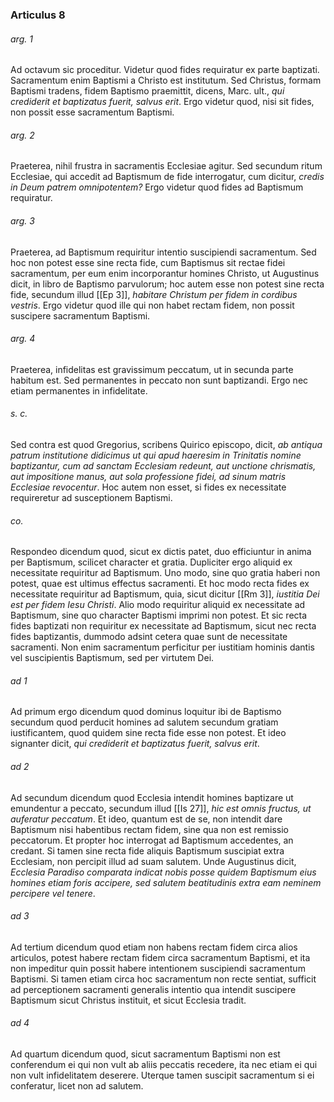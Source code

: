 ### Articulus 8

###### arg. 1
Ad octavum sic proceditur. Videtur quod fides requiratur ex parte baptizati. Sacramentum enim Baptismi a Christo est institutum. Sed Christus, formam Baptismi tradens, fidem Baptismo praemittit, dicens, Marc. ult., *qui crediderit et baptizatus fuerit, salvus erit*. Ergo videtur quod, nisi sit fides, non possit esse sacramentum Baptismi.

###### arg. 2
Praeterea, nihil frustra in sacramentis Ecclesiae agitur. Sed secundum ritum Ecclesiae, qui accedit ad Baptismum de fide interrogatur, cum dicitur, *credis in Deum patrem omnipotentem?* Ergo videtur quod fides ad Baptismum requiratur.

###### arg. 3
Praeterea, ad Baptismum requiritur intentio suscipiendi sacramentum. Sed hoc non potest esse sine recta fide, cum Baptismus sit rectae fidei sacramentum, per eum enim incorporantur homines Christo, ut Augustinus dicit, in libro de Baptismo parvulorum; hoc autem esse non potest sine recta fide, secundum illud [[Ep 3]], *habitare Christum per fidem in cordibus vestris*. Ergo videtur quod ille qui non habet rectam fidem, non possit suscipere sacramentum Baptismi.

###### arg. 4
Praeterea, infidelitas est gravissimum peccatum, ut in secunda parte habitum est. Sed permanentes in peccato non sunt baptizandi. Ergo nec etiam permanentes in infidelitate.

###### s. c.
Sed contra est quod Gregorius, scribens Quirico episcopo, dicit, *ab antiqua patrum institutione didicimus ut qui apud haeresim in Trinitatis nomine baptizantur, cum ad sanctam Ecclesiam redeunt, aut unctione chrismatis, aut impositione manus, aut sola professione fidei, ad sinum matris Ecclesiae revocentur*. Hoc autem non esset, si fides ex necessitate requireretur ad susceptionem Baptismi.

###### co.
Respondeo dicendum quod, sicut ex dictis patet, duo efficiuntur in anima per Baptismum, scilicet character et gratia. Dupliciter ergo aliquid ex necessitate requiritur ad Baptismum. Uno modo, sine quo gratia haberi non potest, quae est ultimus effectus sacramenti. Et hoc modo recta fides ex necessitate requiritur ad Baptismum, quia, sicut dicitur [[Rm 3]], *iustitia Dei est per fidem Iesu Christi*. Alio modo requiritur aliquid ex necessitate ad Baptismum, sine quo character Baptismi imprimi non potest. Et sic recta fides baptizati non requiritur ex necessitate ad Baptismum, sicut nec recta fides baptizantis, dummodo adsint cetera quae sunt de necessitate sacramenti. Non enim sacramentum perficitur per iustitiam hominis dantis vel suscipientis Baptismum, sed per virtutem Dei.

###### ad 1
Ad primum ergo dicendum quod dominus loquitur ibi de Baptismo secundum quod perducit homines ad salutem secundum gratiam iustificantem, quod quidem sine recta fide esse non potest. Et ideo signanter dicit, *qui crediderit et baptizatus fuerit, salvus erit*.

###### ad 2
Ad secundum dicendum quod Ecclesia intendit homines baptizare ut emundentur a peccato, secundum illud [[Is 27]], *hic est omnis fructus, ut auferatur peccatum*. Et ideo, quantum est de se, non intendit dare Baptismum nisi habentibus rectam fidem, sine qua non est remissio peccatorum. Et propter hoc interrogat ad Baptismum accedentes, an credant. Si tamen sine recta fide aliquis Baptismum suscipiat extra Ecclesiam, non percipit illud ad suam salutem. Unde Augustinus dicit, *Ecclesia Paradiso comparata indicat nobis posse quidem Baptismum eius homines etiam foris accipere, sed salutem beatitudinis extra eam neminem percipere vel tenere*.

###### ad 3
Ad tertium dicendum quod etiam non habens rectam fidem circa alios articulos, potest habere rectam fidem circa sacramentum Baptismi, et ita non impeditur quin possit habere intentionem suscipiendi sacramentum Baptismi. Si tamen etiam circa hoc sacramentum non recte sentiat, sufficit ad perceptionem sacramenti generalis intentio qua intendit suscipere Baptismum sicut Christus instituit, et sicut Ecclesia tradit.

###### ad 4
Ad quartum dicendum quod, sicut sacramentum Baptismi non est conferendum ei qui non vult ab aliis peccatis recedere, ita nec etiam ei qui non vult infidelitatem deserere. Uterque tamen suscipit sacramentum si ei conferatur, licet non ad salutem.


